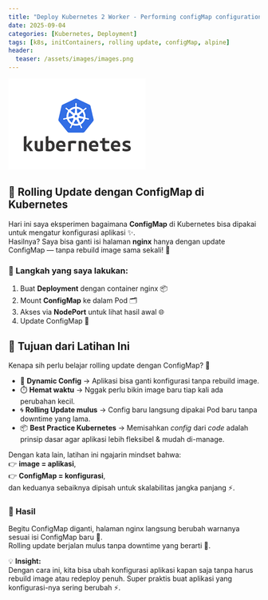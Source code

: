 ```yaml
---
title: "Deploy Kubernetes 2 Worker - Performing configMap configuration & init containers with rolling update "
date: 2025-09-04
categories: [Kubernetes, Deployment]
tags: [k8s, initContainers, rolling update, configMap, alpine]
header:
  teaser: /assets/images/images.png
---
```

![logo](/assets/images/images.png)

## 🔄 Rolling Update dengan ConfigMap di Kubernetes

Hari ini saya eksperimen bagaimana **ConfigMap** di Kubernetes bisa dipakai untuk mengatur konfigurasi aplikasi ✨.  
Hasilnya? Saya bisa ganti isi halaman **nginx** hanya dengan update ConfigMap — tanpa rebuild image sama sekali! 🚀  

### 📝 Langkah yang saya lakukan:
1. Buat **Deployment** dengan container nginx 📦  
2. Mount **ConfigMap** ke dalam Pod 🗂️  
3. Akses via **NodePort** untuk lihat hasil awal 🌐  
4. Update ConfigMap 🔄  

## 🎯 Tujuan dari Latihan Ini

Kenapa sih perlu belajar rolling update dengan ConfigMap? 🤔  

- 🔧 **Dynamic Config** → Aplikasi bisa ganti konfigurasi tanpa rebuild image.  
- ⏱️ **Hemat waktu** → Nggak perlu bikin image baru tiap kali ada perubahan kecil.  
- 🌀 **Rolling Update mulus** → Config baru langsung dipakai Pod baru tanpa downtime yang lama.  
- 📦 **Best Practice Kubernetes** → Memisahkan *config* dari *code* adalah prinsip dasar agar aplikasi lebih fleksibel & mudah di-manage.  

Dengan kata lain, latihan ini ngajarin mindset bahwa:  
👉 **image = aplikasi**,  
👉 **ConfigMap = konfigurasi**,  
dan keduanya sebaiknya dipisah untuk skalabilitas jangka panjang ⚡.

### 🎉 Hasil
Begitu ConfigMap diganti, halaman nginx langsung berubah warnanya sesuai isi ConfigMap baru 🌈.  
Rolling update berjalan mulus tanpa downtime yang berarti 🙌.  

💡 **Insight:**  
Dengan cara ini, kita bisa ubah konfigurasi aplikasi kapan saja tanpa harus rebuild image atau redeploy penuh. Super praktis buat aplikasi yang konfigurasi-nya sering berubah ⚡.
